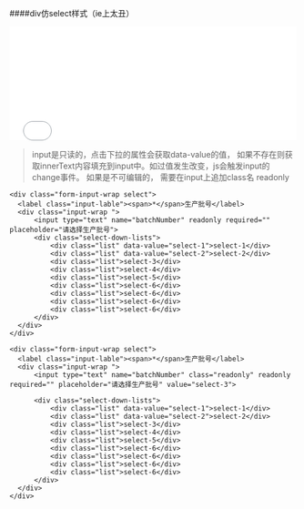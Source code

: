####div仿select样式（ie上太丑）

<iframe width="100%" height="200" src="//jsrun.net/BFqKp/embedded/all/light/" allowfullscreen="allowfullscreen" frameborder="0"></iframe>


>input是只读的，点击下拉的属性会获取data-value的值， 如果不存在则获取innerText内容填充到input中。如过值发生改变，js会触发input的change事件。 如果是不可编辑的， 需要在input上追加class名 readonly

```
<div class="form-input-wrap select">
  <label class="input-lable"><span>*</span>生产批号</label>
  <div class="input-wrap "> 
      <input type="text" name="batchNumber" readonly required="" placeholder="请选择生产批号">
      <div class="select-down-lists">
          <div class="list" data-value="select-1">select-1</div>
          <div class="list" data-value="select-2">select-2</div>
          <div class="list">select-3</div>
          <div class="list">select-4</div>
          <div class="list">select-5</div>
          <div class="list">select-6</div>
          <div class="list">select-6</div>
          <div class="list">select-6</div>
          <div class="list">select-6</div>
      </div>
  </div>
</div>

<div class="form-input-wrap select">
  <label class="input-lable"><span>*</span>生产批号</label>
  <div class="input-wrap "> 
      <input type="text" name="batchNumber" class="readonly" readonly required="" placeholder="请选择生产批号" value="select-3">

      <div class="select-down-lists">
          <div class="list" data-value="select-1">select-1</div>
          <div class="list" data-value="select-2">select-2</div>
          <div class="list">select-3</div>
          <div class="list">select-4</div>
          <div class="list">select-5</div>
          <div class="list">select-6</div>
          <div class="list">select-6</div>
          <div class="list">select-6</div>
          <div class="list">select-6</div>
      </div>
  </div>
</div>
```
<br/>

